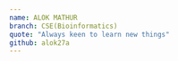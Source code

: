 ```yaml
---
name: ALOK MATHUR
branch: CSE(Bioinformatics)
quote: "Always keen to learn new things"
github: alok27a
---
```

